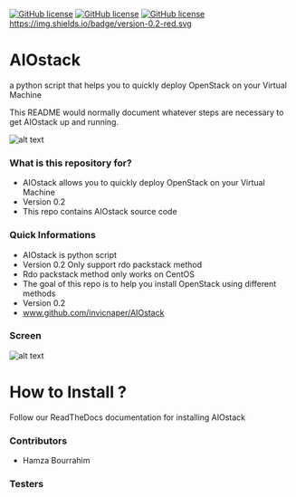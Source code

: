 [![GitHub license](https://img.shields.io/badge/license-GPLv3-blue.svg)](https://raw.githubusercontent.com/Facetracker-project/facetracker-core/master/COPYING)
[![GitHub license](https://img.shields.io/badge/default-rdo-orange.svg)](https://raw.githubusercontent.com/Facetracker-project/facetracker-core/master/COPYING)
[![GitHub license](https://img.shields.io/badge/author-naper-blue.svg)](https://raw.githubusercontent.com/Facetracker-project/facetracker-core/master/COPYING)
https://img.shields.io/badge/version-0.2-red.svg
# AIOstack
a python script that helps you to quickly deploy OpenStack on your Virtual Machine

This README would normally document whatever steps are necessary to get AIOstack up and running.

![alt text](http://logos-download.com/wp-content/uploads/2016/10/OpenStack_logo.png "AIOstack screen")

### What is this repository for? ###

* AIOstack allows you to quickly deploy OpenStack on your Virtual Machine
* Version 0.2
* This repo contains AIOstack source code

### Quick Informations ###

* AIOstack is python script
* Version 0.2 Only support rdo packstack method
* Rdo packstack method only works on CentOS
* The goal of this repo is to help you install OpenStack using different methods
* Version 0.2
* www.github.com/invicnaper/AIOstack

### Screen ###

![alt text](http://i.imgur.com/fihaKfG.png "AIOstack screen")

# How to Install ?

Follow our ReadTheDocs documentation for installing AIOstack




### Contributors ###

* Hamza Bourrahim

### Testers ###
